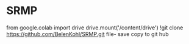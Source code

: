 # SRMP
from google.colab import drive
drive.mount('/content/drive')
!git clone https://github.com/BelenKohl/SRMP.git
file- save copy to git hub
